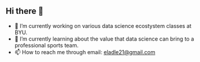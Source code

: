 ## Hi there 👋

- 🔭 I’m currently working on various data science ecostystem classes at BYU.
- 🌱 I’m currently learning about the value that data science can bring to a professional sports team.
- 📫 How to reach me through email: eladle21@gmail.com
<!--
**eladle21/eladle21** is a ✨ _special_ ✨ repository because its `README.md` (this file) appears on your GitHub profile.

Here are some ideas to get you started:


-->
